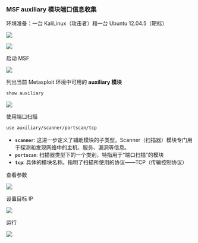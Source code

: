 ### MSF auxiliary 模块端口信息收集

环境准备：一台 KaliLinux（攻击者）和一台 Ubuntu 12.04.5（靶标）

![](https://pic1.imgdb.cn/item/68bf548958cb8da5c88af39e.png)

![](https://pic1.imgdb.cn/item/68bf54b358cb8da5c88af3bc.png)

启动 MSF

![](https://pic1.imgdb.cn/item/68cac8d3c5157e1a8812f53b.png)

列出当前 Metasploit 环境中可用的 **auxiliary 模块**

```sh
show auxiliary
```

![](https://pic1.imgdb.cn/item/68cac91cc5157e1a8812f571.png)

使用端口扫描

```sh
use auxiliary/scanner/portscan/tcp
```

- **`scanner`**: 这进一步定义了辅助模块的子类型。Scanner（扫描器）模块专门用于探测和发现网络中的主机、服务、漏洞等信息。
- **`portscan`**: 扫描器类型下的一个类别，特指用于“端口扫描”的模块
- **`tcp`**: 具体的模块名称。指明了扫描所使用的协议——TCP（传输控制协议）

查看参数

![](https://pic1.imgdb.cn/item/68cb4d18c5157e1a881393e9.png)

设置目标 IP

![](https://pic1.imgdb.cn/item/68cb4d5dc5157e1a88139406.png)

运行

![](https://pic1.imgdb.cn/item/68cb4d96c5157e1a88139444.png)